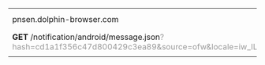<div class="message-wrapper current">
<table class="table table-condensed message-list">
<tbody>
<tr>
<td class="host detail-toggle" data-id="e8131584-01a8-403f-8030-7a57681a961f">pnsen.dolphin-browser.com</td>
<td class="note detail-toggle" style="color: #999999;" data-id="e8131584-01a8-403f-8030-7a57681a961f"><input class="note-box note-empty" style="color: #999999;" maxlength="255" type="text" value="" placeholder="Add note..." data-id="e8131584-01a8-403f-8030-7a57681a961f" /></td>
<td class="status detail-toggle" data-id="e8131584-01a8-403f-8030-7a57681a961f"> <span class="status_code" title="NOT MODIFIED">304</span></td>
<td class="times detail-toggle" data-id="e8131584-01a8-403f-8030-7a57681a961f"> 1423 ms</td>
<td class="tools"></td>
</tr>
<tr>
<td class="path detail-toggle" colspan="2" data-id="e8131584-01a8-403f-8030-7a57681a961f"><span class="method" style="font-weight: bold;">GET</span> <span class="absolute-path">/notification/android/message.json</span><span class="querystring" style="color: #999999;">?hash=cd1a1f356c47d800429c3ea89&amp;source=ofw&amp;locale=iw_IL&amp;iid=6fbbda3d1cf1e2658eacf072&amp;version=339&amp;pname=mobi.mgeek.TunnyBrowser&amp;t=0&amp;op=01</span></td>
<td></td>
<td class="sizes detail-toggle" data-id="e8131584-01a8-403f-8030-7a57681a961f">--</td>
<td class="timestamp" style="color: #999999;"><span title="2014-07-05 18:14:30.774724">2h ago</span></td>
</tr>
<tr>
<td class="retry-status" colspan="5"></td>
</tr>
</tbody>
</table>
</div>
<div class="message-wrapper"></div>
